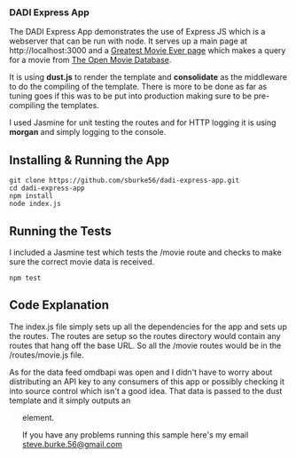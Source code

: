 ### DADI Express App

The DADI Express App demonstrates the use of Express JS which is a webserver that can be run with node. It serves up a main page at http://localhost:3000 and a [Greatest Movie Ever page](http://localhost:3000/movie) which makes a query for a movie from [The Open Movie Database](www.omdbapi.com).

It is using **dust.js** to render the template and **consolidate** as the middleware to do the compiling of the template.  There is more to be done as far as tuning goes if this was to be put into production making sure to be pre-compiling the templates.

I used Jasmine for unit testing the routes and for HTTP logging it is using **morgan** and simply logging to the console.

## Installing & Running the App ##

```
git clone https://github.com/sburke56/dadi-express-app.git
cd dadi-express-app
npm install
node index.js
```

## Running the Tests ##

I included a Jasmine test which tests the /movie route and checks to make sure the correct movie data is received.

```
npm test
```

## Code Explanation ##
The index.js file simply sets up all the dependencies for the app and sets up the routes.  The routes are setup so the routes directory would contain any routes that hang off the base URL.  So all the /movie routes would be in the /routes/movie.js file.

As for the data feed omdbapi was open and I didn't have to worry about distributing an API key to any consumers of this app or possibly checking it into source control which isn't a good idea.  That data is passed to the dust template and it simply outputs an <ul> element.

If you have any problems running this sample here's my email <steve.burke.56@gmail.com>
